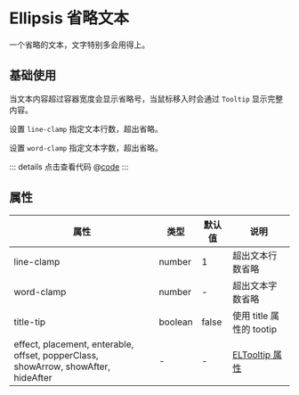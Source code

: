 # Ellipsis 省略文本 <Badge text="v.1.0.8+" />  

一个省略的文本，文字特别多会用得上。

## 基础使用

当文本内容超过容器宽度会显示省略号，当鼠标移入时会通过 `Tooltip` 显示完整内容。

设置 `line-clamp` 指定文本行数，超出省略。

设置 `word-clamp` 指定文本字数，超出省略。



<ClientOnly><ellipsis/></ClientOnly>

::: details 点击查看代码
@[code](@example/ellipsis.vue)
:::

## 属性

| 属性 | 类型  | 默认值 | 说明  
| --- | ---   | ---   | --- 
| line-clamp | number | 1 | 超出文本行数省略
| word-clamp | number | - | 超出文本字数省略
| title-tip | boolean | false | 使用 title 属性的 tootip
| effect, placement, enterable, offset, popperClass, showArrow, showAfter, hideAfter     | -  |-|  [ELTooltip 属性](https://element-plus.gitee.io/zh-CN/component/layout.html#col-attributes) |




